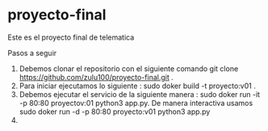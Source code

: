 # proyecto-final
Este es el proyecto final de telematica

Pasos a seguir

1. Debemos clonar el repositorio con el siguiente comando  git clone https://github.com/zulu100/proyecto-final.git .
2. Para iniciar ejecutamos lo siguiente : sudo doker build -t proyecto:v01 .
3. Debemos ejecutar el servicio de la siguiente manera : sudo doker run -it -p 80:80 proyectov:01 python3 app.py. De manera interactiva usamos sudo doker run -d -p 80:80 proyecto:v01 python3 app.py
4. 
